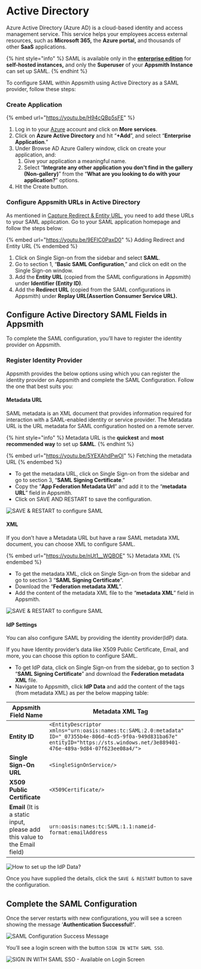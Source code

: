 # Active Directory

Azure Active Directory (Azure AD) is a cloud-based identity and access management service. This service helps your employees access external resources, such as **Microsoft 365,** the **Azure portal,** and thousands of other **SaaS** applications.

{% hint style="info" %}
SAML is available only in the [**enterprise edition**](https://www.appsmith.com/pricing) for **self-hosted instances,** and only the **Superuser** of your **Appsmith Instance** can set up SAML.
{% endhint %}

To configure SAML within Appsmith using Active Directory as a SAML provider, follow these steps:

### Create Application

{% embed url="https://youtu.be/H94cQBp5sFE" %}

1. Log in to your [Azure](https://portal.azure.com/#allservices) account and click on **More services**.
2. Click on **Azure Active Directory** and hit “**+Add**”, and select “**Enterprise Application**.”
3. Under Browse AD Azure Gallery window, click on create your application, and:
   1. Give your application a meaningful name.
   2. Select “**Integrate any other application you don't find in the gallery (Non-gallery)**” from the “**What are you looking to do with your application?**” options.
4. Hit the Create button.

### Configure Appsmith URLs in Active Directory

As mentioned in [Capture Redirect & Entity URL](https://docs.appsmith.com/setup/instance-configuration/single-sign-on-sso/security-assertion-markup-language-saml#capture-redirect-and-entity-url), you need to add these URLs to your SAML application. Go to your SAML application homepage and follow the steps below:

{% embed url="https://youtu.be/9EFlC0PaxD0" %}
Adding Redirect and Entity URL&#x20;
{% endembed %}

1. Click on Single Sign-on from the sidebar and select **SAML**.&#x20;
2. Go to section 1, “**Basic SAML Configuration**,” and click on edit on the Single Sign-on window.
3. &#x20;Add the **Entity URL** (copied from the SAML configurations in Appsmith) under **Identifier (Entity ID)**.&#x20;
4. Add the **Redirect URL** (copied from the SAML configurations in Appsmith) under **Replay URL(Assertion Consumer Service URL).**

## Configure Active Directory SAML Fields in Appsmith

To complete the SAML configuration, you’ll have to register the identity provider on Appsmith.

### Register Identity Provider

Appsmith provides the below options using which you can register the identity provider on Appsmith and complete the SAML Configuration. Follow the one that best suits you:

#### **Metadata URL**

SAML metadata is an XML document that provides information required for interaction with a SAML-enabled identity or service provider. The Metadata URL is the URL metadata for SAML configuration hosted on a remote server.

{% hint style="info" %}
Metadata URL is the **quickest** and **most recommended way** to set up **SAML**.
{% endhint %}

{% embed url="https://youtu.be/5YEXAhdPwOI" %}
Fetching the metadata URL
{% endembed %}

* To get the metadata URL, click on Single Sign-on from the sidebar and go to section 3, “**SAML Signing Certificate**.”
* Copy the “**App Federation Metadata Url**” and add it to the “**metadata URL**” field in Appsmith.
* Click on SAVE AND RESTART to save the configuration.

![SAVE & RESTART to configure SAML](../../../../.gitbook/assets/Appsmith-Admin-Settings-Authentication-SAML-Metadata-URL.png)

#### XML

If you don’t have a Metadata URL but have a raw SAML metadata XML document, you can choose XML to configure SAML.

{% embed url="https://youtu.be/nUt1__WQBOE" %}
Metadata XML
{% endembed %}

* To get the metadata XML, click on Single Sign-on from the sidebar and go to section 3 “**SAML Signing Certificate**”.
* Download the “**Federation metadata XML**”.
* Add the content of the metadata XML file to the “**metadata XML**” field in Appsmith.

![SAVE & RESTART to configure SAML](../../../../.gitbook/assets/Appsmith-Admin-Settings-Authentication-SAML-XML.png)

#### IdP Settings

You can also configure SAML by providing the identity provider(IdP) data.

If you have Identity provider’s data like X509 Public Certificate, Email, and more, you can choose this option to configure SAML.

* To get IdP data, click on Single Sign-on from the sidebar, go to section 3 “**SAML Signing Certificate**” and download the **Federation metadata XML** file.
* Navigate to Appsmith, click **IdP Data** and add the content of the tags (from metadata XML) as per the below mapping table:

| **Appsmith Field Name**                                                    | **Metadata XML Tag**                                                                                                                                                                  |
| -------------------------------------------------------------------------- | ------------------------------------------------------------------------------------------------------------------------------------------------------------------------------------- |
| **Entity ID**                                                              | `<EntityDescriptor xmlns="urn:oasis:names:tc:SAML:2.0:metadata" ID="_07355b4e-806d-4cd5-9f0a-949d831ba67e" entityID="https://sts.windows.net/3e889401-476e-489a-9d84-07f623ee08a4/">` |
| **Single Sign-On URL**                                                     | `<SingleSignOnService/>`                                                                                                                                                              |
| **X509 Public Certificate**                                                | `<X509Certificate/>`                                                                                                                                                                  |
| **Email** (It is a static input, please add this value to the Email field) | `urn:oasis:names:tc:SAML:1.1:nameid-format:emailAddress`                                                                                                                              |

![How to set up the IdP Data?](../../../../.gitbook/assets/Appsmith-Admin-Settings-Authentication-SAML-IdP-Data.png)

Once you have supplied the details, click the `SAVE & RESTART` button to save the configuration.

## Complete the SAML Configuration

Once the server restarts with new configurations, you will see a screen showing the message ‘**Authentication Successful!’**.

![SAML Configuration Success Message](../../../../.gitbook/assets/Appsmith-SAML-Authentication-Successful.png)

You’ll see a login screen with the button `SIGN IN WITH SAML SSO`.

![SIGN IN WITH SAML SSO - Available on Login Screen](../../../../.gitbook/assets/Appsmith-Login-Screen-Shows-SAML.png)

